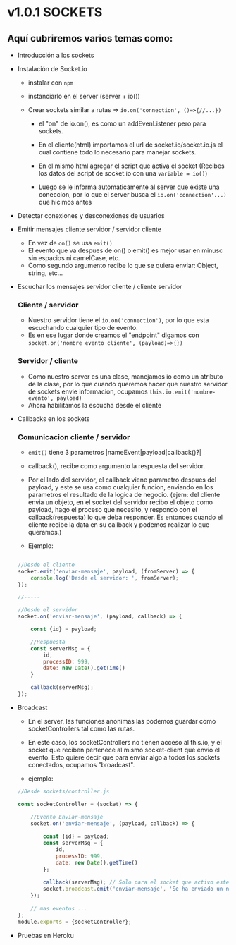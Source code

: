 
# v1.0.1 SOCKETS 
## Aquí cubriremos varios temas como: 

* Introducción a los sockets
* Instalación de Socket.io
    * instalar con ```npm```
    * instanciarlo en el server (server + io())
    
    * Crear sockets similar a rutas => ```io.on('connection', ()=>{//...})```
        * el "on" de io.on(), es como un addEvenListener pero para sockets.
        
        * En el cliente(html) importamos el url de socket.io/socket.io.js
        el cual contiene todo lo necesario para manejar sockets.

        * En el mismo html agregar el script que activa el socket
        (Recibes los datos del script de socket.io con una ```variable = io()```)

        * Luego se le informa automaticamente al server que existe una coneccion,
        por lo que el server busca el ```io.on('connection'...)``` que hicimos antes
        
* Detectar conexiones y desconexiones de usuarios
* Emitir mensajes cliente servidor / servidor cliente
    * En vez de ```on()``` se usa ```emit()```
    * El evento que va despues de on() o emit() es mejor usar en minusc sin espacios
    ni camelCase, etc.
    * Como segundo argumento recibe lo que se quiera enviar: Object, string, etc...

* Escuchar los mensajes servidor cliente / cliente servidor

    ### Cliente / servidor
    * Nuestro servidor tiene el ```io.on('connection')```, por lo que esta escuchando
    cualquier tipo de evento.
    * Es en ese lugar donde creamos el "endpoint" digamos con ```socket.on('nombre evento cliente', (payload)=>{})```

    ### Servidor / cliente
    * Como nuestro server es una clase, manejamos io como un atributo de la clase, por lo que
    cuando queremos hacer que nuestro servidor de sockets envie informacion, ocupamos 
    ```this.io.emit('nombre-evento', payload)```
    * Ahora habilitamos la escucha desde el cliente

* Callbacks en los sockets
    ### Comunicacion cliente / servidor
    * ```emit()``` tiene 3 parametros |nameEvent|payload|callback()?|
    * callback(), recibe como argumento la respuesta del servidor.
    * Por el lado del servidor, el callback viene parametro despues del payload, y este
    se usa como cualquier funcion, enviando en los parametros el resultado de la logica de negocio. (ejem: del cliente envia un objeto, en el socket del servidor recibo el objeto como payload, hago el proceso que necesito, y respondo con el callback(respuesta) lo que deba responder. Es entonces cuando el cliente recibe la data en su callback y podemos realizar lo que queramos.)

    * Ejemplo:
    ~~~JavaScript
    
    //Desde el cliente
    socket.emit('enviar-mensaje', payload, (fromServer) => {
        console.log('Desde el servidor: ', fromServer);
    });

    //-----

    //Desde el servidor
    socket.on('enviar-mensaje', (payload, callback) => {

        const {id} = payload;

        //Respuesta
        const serverMsg = {
            id,
            processID: 999,
            date: new Date().getTime()
        }

        callback(serverMsg);
    });
    ~~~
* Broadcast
    * En el server, las funciones anonimas las podemos guardar como socketControllers tal como
    las rutas.
    * En este caso, los socketControllers no tienen acceso al this.io, y el socket que reciben pertenece al mismo socket-client que envio el evento.
    Esto quiere decir que para enviar algo a todos los sockets conectados, ocupamos "broadcast".

    * ejemplo:
    ~~~JavaScript
    //Desde sockets/controller.js

    const socketController = (socket) => {
    
        //Evento Enviar-mensaje
        socket.on('enviar-mensaje', (payload, callback) => {
            
            const {id} = payload;
            const serverMsg = {
                id,
                processID: 999,
                date: new Date().getTime()
            };
            
            callback(serverMsg); // Solo para el socket que activo este evento
            socket.broadcast.emit('enviar-mensaje', 'Se ha enviado un nuevo archivo!'); // => Emite a todos los sockets Client
        });
        
        // mas eventos ...
    };
    module.exports = {socketController};
    ~~~


* Pruebas en Heroku
